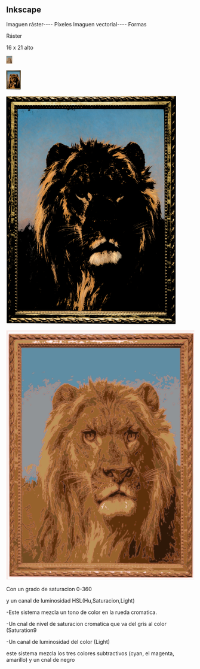 ## Inkscape

Imaguen ráster---- Píxeles
Imaguen vectorial---- Formas

Ráster


16 x 21 alto


![](https://raw.githubusercontent.com/Baelyn1/1-Trimestre/main/leon01.png)

![](https://raw.githubusercontent.com/Baelyn1/Arduino/main/leon02.png)

![](https://raw.githubusercontent.com/Baelyn1/1-Trimestre/main/leon03.png)

![](https://raw.githubusercontent.com/Baelyn1/1-Trimestre/main/leon04.png)





Con un grado de saturacion  0-360

y un canal de luminosidad  HSL(Hu,Saturacion,Light)

-Este sistema mezcla un tono de color en la rueda cromatica.

-Un cnal de nivel de saturacion cromatica que va del gris al color (Saturation9

-Un canal de luminosidad del color (Light)

este sistema mezcla los tres colores subtractivos (cyan, el magenta, amarillo) y un cnal de negro









